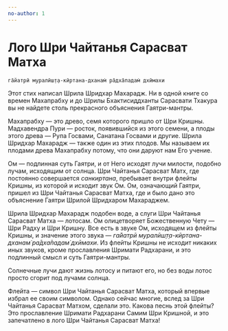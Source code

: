 ```yaml
---
no-author: 1
---
```


# Лого Шри Чайтанья Сарасват Матха

    га̄йатрӣ муралӣш̣т̣а-кӣртана-дханам̇ ра̄дха̄падам̇ дхӣмахи

Этот стих написал Шрила Шридхар Махарадж. Ни в одной книге со времен Махапрабху и до Шрилы Бхактисиддханты Сарасвати Тхакура вы не найдете столь прекрасного объяснения Гаятри-мантры.

Махапрабху — это древо, семя которого пришло от Шри Кришны. Мадхавендра Пури — росток, появившийся из этого семени, а плоды этого древа — Рупа Госвами, Санатана Госвами и другие. Шрила Шридхар Махарадж — также один из этих плодов. Мы называем их плодами древа Махапрабху потому, что они даруют нам Его учение.

Ом — подлинная суть Гаятри, и от Него исходят лучи милости, подобно лучам, исходящим от солнца. Шри Чайтанья Сарасват Матх, где постоянно совершается *санкиртана*, пребывает внутри флейты Кришны, из которой и исходит звук Ом. Ом, означающий Гаятри, пришел из Шри Чайтанья Сарасват Матха, где и было дано это объяснение Гаятри Шрилой Шридхаром Махараджем.

Шрила Шридхар Махарадж подобен воде, а слуги Шри Чайтанья Сарасват Матха — лотосам. Ом олицетворяет Божественную Чету — Шри Радху и Шри Кришну. Все есть в звуке Ом, исходящем из флейты Кришны, и значение этого звука — *га̄йатрӣ муралӣш̣т̣а-кӣртана-дханам̇ ра̄дха̄падам̇ дхӣмахи*. Из флейты Кришны не исходит никаких иных звуков, кроме прославления Шримати Радхарани, и это подлинный смысл и суть Гаятри-мантры.

Солнечные лучи дают жизнь лотосу и питают его, но без воды лотос просто сгорит под лучами солнца.

Флейта — символ Шри Чайтанья Сарасват Матха, который впервые избрал ее своим символом. Однако сейчас многие, вслед за Шри Чайтанья Сарасват Матхом, сделали это. Какова песнь этой флейты? Это прославление Шримати Радхарани Самим Шри Кришной, и это запечатлено в лого Шри Чайтанья Сарасват Матха!
